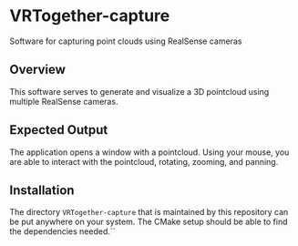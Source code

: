 # VRTogether-capture
Software for capturing point clouds using RealSense cameras

## Overview

This software serves to generate and visualize a 3D pointcloud using multiple RealSense cameras.

## Expected Output
The application opens a window with a pointcloud. Using your mouse, you are able to interact with the pointcloud, rotating, zooming, and panning.

## Installation

The directory `VRTogether-capture` that is maintained by this repository can be put anywhere on your system.
The CMake setup should be able to find the dependencies needed.``


